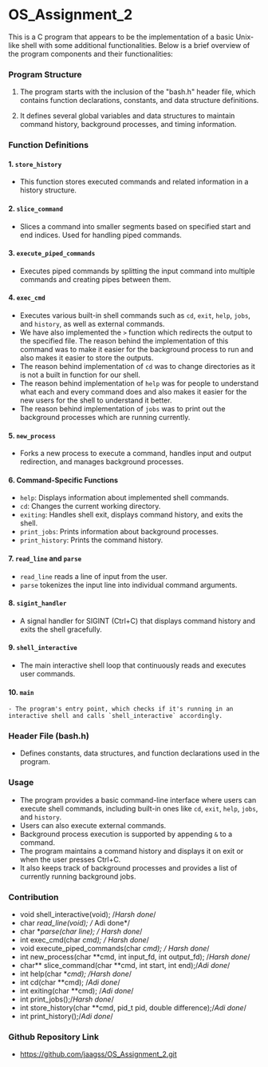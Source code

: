# OS_Assignment_2

This is a C program that appears to be the implementation of a basic Unix-like shell with some additional functionalities. Below is a brief overview of the program components and their functionalities:

### Program Structure
1. The program starts with the inclusion of the "bash.h" header file, which contains function declarations, constants, and data structure definitions.

2. It defines several global variables and data structures to maintain command history, background processes, and timing information.

### Function Definitions

#### 1. `store_history`
   - This function stores executed commands and related information in a history structure.
   
#### 2. `slice_command`
   - Slices a command into smaller segments based on specified start and end indices. Used for handling piped commands.

#### 3. `execute_piped_commands`
   - Executes piped commands by splitting the input command into multiple commands and creating pipes between them.

#### 4. `exec_cmd`
   - Executes various built-in shell commands such as `cd`, `exit`, `help`, `jobs`, and `history`, as well as external commands.
   - We have also implemented the `>` function which redirects the output to the specified file. The reason behind the implementation of this command was to make it easier for the background process to run and also makes it easier to store the outputs.
   - The reason behind implementation of `cd` was to change directories as it is not a built in function for our shell.
   - The reason behind implementation of `help` was for people to understand what each and every command does and also makes it easier for the new users for the shell to understand it better.
   - The reason behind implementation of `jobs` was to print out the background processes which are running currently.

#### 5. `new_process`
   - Forks a new process to execute a command, handles input and output redirection, and manages background processes.

#### 6. Command-Specific Functions
   - `help`: Displays information about implemented shell commands.
   - `cd`: Changes the current working directory.
   - `exiting`: Handles shell exit, displays command history, and exits the shell.
   - `print_jobs`: Prints information about background processes.
   - `print_history`: Prints the command history.

#### 7. `read_line` and `parse`
   - `read_line` reads a line of input from the user.
   - `parse` tokenizes the input line into individual command arguments.

#### 8. `sigint_handler`
   - A signal handler for SIGINT (Ctrl+C) that displays command history and exits the shell gracefully.

#### 9. `shell_interactive`
   - The main interactive shell loop that continuously reads and executes user commands.

#### 10. `main`
    - The program's entry point, which checks if it's running in an interactive shell and calls `shell_interactive` accordingly.

### Header File (bash.h)
- Defines constants, data structures, and function declarations used in the program.

### Usage
- The program provides a basic command-line interface where users can execute shell commands, including built-in ones like `cd`, `exit`, `help`, `jobs`, and `history`.
- Users can also execute external commands.
- Background process execution is supported by appending `&` to a command.
- The program maintains a command history and displays it on exit or when the user presses Ctrl+C.
- It also keeps track of background processes and provides a list of currently running background jobs.

### Contribution
- void shell_interactive(void);  /*Harsh done*/
- char *read_line(void); /* Adi done*/
- char **parse(char *line); /* Harsh done*/
- int exec_cmd(char **cmd); /* Harsh done*/
- void execute_piped_commands(char **cmd); /* Harsh done*/
- int new_process(char **cmd, int input_fd, int output_fd); /*Harsh done*/
- char** slice_command(char **cmd, int start, int end);/*Adi done*/
- int help(char **cmd); /*Harsh* done*/
- int cd(char **cmd); /*Adi done*/
- int exiting(char **cmd); /*Adi done*/
- int print_jobs();/*Harsh done*/
- int store_history(char **cmd, pid_t pid, double difference);/*Adi done*/
- int print_history();/*Adi done*/

### Github Repository Link
- https://github.com/jaagss/OS_Assignment_2.git
